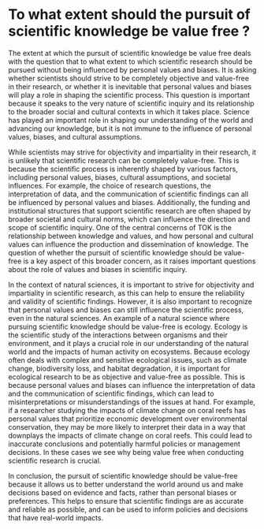 # To what extent should the pursuit of scientific knowledge be value free ?

The extent at which the pursuit of scientific knowledge be value free deals with the question that to what extent to which scientific research should be pursued without being influenced by personal values and biases. It is asking whether scientists should strive to be completely objective and value-free in their research, or whether it is inevitable that personal values and biases will play a role in shaping the scientific process.  This question is important because it speaks to the very nature of scientific inquiry and its relationship to the broader social and cultural contexts in which it takes place. Science has played an important role in shaping our understanding of the world and advancing our knowledge, but it is not immune to the influence of personal values, biases, and cultural assumptions.

While scientists may strive for objectivity and impartiality in their research, it is unlikely that scientific research can be completely value-free. This is because the scientific process is inherently shaped by various factors, including personal values, biases, cultural assumptions, and societal influences. For example, the choice of research questions, the interpretation of data, and the communication of scientific findings can all be influenced by personal values and biases. Additionally, the funding and institutional structures that support scientific research are often shaped by broader societal and cultural norms, which can influence the direction and scope of scientific inquiry. One of the central concerns of TOK is the relationship between knowledge and values, and how personal and cultural values can influence the production and dissemination of knowledge. The question of whether the pursuit of scientific knowledge should be value-free is a key aspect of this broader concern, as it raises important questions about the role of values and biases in scientific inquiry. 

In the context of natural sciences, it is important to strive for objectivity and impartiality in scientific research, as this can help to ensure the reliability and validity of scientific findings. However, it is also important to recognize that personal values and biases can still influence the scientific process, even in the natural sciences. An example of a natural science where pursuing scientific knowledge should be value-free is ecology. Ecology is the scientific study of the interactions between organisms and their environment, and it plays a crucial role in our understanding of the natural world and the impacts of human activity on ecosystems. Because ecology often deals with complex and sensitive ecological issues, such as climate change, biodiversity loss, and habitat degradation, it is important for ecological research to be as objective and value-free as possible. This is because personal values and biases can influence the interpretation of data and the communication of scientific findings, which can lead to misinterpretations or misunderstandings of the issues at hand. For example, if a researcher studying the impacts of climate change on coral reefs has personal values that prioritize economic development over environmental conservation, they may be more likely to interpret their data in a way that downplays the impacts of climate change on coral reefs. This could lead to inaccurate conclusions and potentially harmful policies or management decisions. In these cases we see why being value free when conducting scientific research is crucial.

In conclusion, the pursuit of scientific knowledge should be value-free because it allows us to better understand the world around us and make decisions based on evidence and facts, rather than personal biases or preferences. This helps to ensure that scientific findings are as accurate and reliable as possible, and can be used to inform policies and decisions that have real-world impacts.
